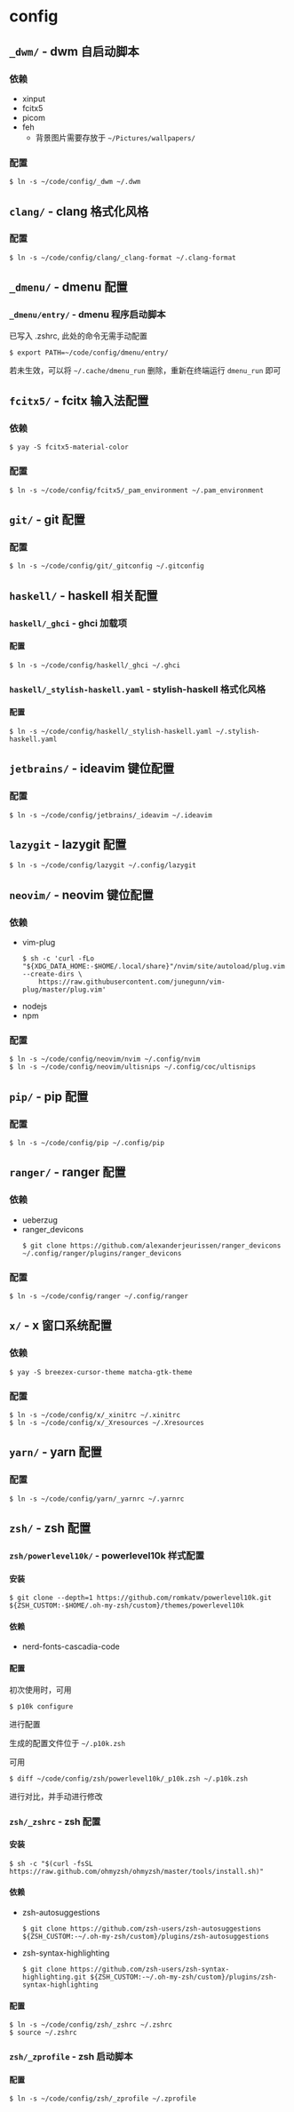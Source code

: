 # config

## `_dwm/` - dwm 自启动脚本

### 依赖

- xinput
- fcitx5
- picom
- feh
  - 背景图片需要存放于 `~/Pictures/wallpapers/`

### 配置

```shell
$ ln -s ~/code/config/_dwm ~/.dwm
```

## `clang/` - clang 格式化风格

### 配置

```shell
$ ln -s ~/code/config/clang/_clang-format ~/.clang-format
```

## `_dmenu/` - dmenu 配置

### `_dmenu/entry/` - dmenu 程序启动脚本

已写入 .zshrc, 此处的命令无需手动配置

```shell
$ export PATH=~/code/config/dmenu/entry/
```

若未生效，可以将 `~/.cache/dmenu_run` 删除，重新在终端运行 `dmenu_run` 即可

## `fcitx5/` - fcitx 输入法配置

### 依赖

```shell
$ yay -S fcitx5-material-color
```

### 配置

```shell
$ ln -s ~/code/config/fcitx5/_pam_environment ~/.pam_environment
```

## `git/` - git 配置

### 配置

```shell
$ ln -s ~/code/config/git/_gitconfig ~/.gitconfig
```

## `haskell/` - haskell 相关配置

### `haskell/_ghci` - ghci 加载项

#### 配置

```shell
$ ln -s ~/code/config/haskell/_ghci ~/.ghci
```

### `haskell/_stylish-haskell.yaml` - stylish-haskell 格式化风格

#### 配置

```shell
$ ln -s ~/code/config/haskell/_stylish-haskell.yaml ~/.stylish-haskell.yaml
```

## `jetbrains/` - ideavim 键位配置

### 配置

```shell
$ ln -s ~/code/config/jetbrains/_ideavim ~/.ideavim
```

## `lazygit` - lazygit 配置

```shell
$ ln -s ~/code/config/lazygit ~/.config/lazygit
```

## `neovim/` - neovim 键位配置

### 依赖

- vim-plug
  ```shell
  $ sh -c 'curl -fLo "${XDG_DATA_HOME:-$HOME/.local/share}"/nvim/site/autoload/plug.vim --create-dirs \
      https://raw.githubusercontent.com/junegunn/vim-plug/master/plug.vim'
  ```
- nodejs
- npm

### 配置

```shell
$ ln -s ~/code/config/neovim/nvim ~/.config/nvim
$ ln -s ~/code/config/neovim/ultisnips ~/.config/coc/ultisnips
```

## `pip/` - pip 配置

### 配置

```shell
$ ln -s ~/code/config/pip ~/.config/pip
```

## `ranger/` - ranger 配置

### 依赖

- ueberzug
- ranger_devicons
  ```shell
  $ git clone https://github.com/alexanderjeurissen/ranger_devicons ~/.config/ranger/plugins/ranger_devicons
  ```

### 配置

```shell
$ ln -s ~/code/config/ranger ~/.config/ranger
```

## `x/` - x 窗口系统配置

### 依赖

```shell
$ yay -S breezex-cursor-theme matcha-gtk-theme
```

### 配置

```shell
$ ln -s ~/code/config/x/_xinitrc ~/.xinitrc
$ ln -s ~/code/config/x/_Xresources ~/.Xresources
```

## `yarn/` - yarn 配置

### 配置

```shell
$ ln -s ~/code/config/yarn/_yarnrc ~/.yarnrc
```

## `zsh/` - zsh 配置

### `zsh/powerlevel10k/` - powerlevel10k 样式配置

#### 安装

```shell
$ git clone --depth=1 https://github.com/romkatv/powerlevel10k.git ${ZSH_CUSTOM:-$HOME/.oh-my-zsh/custom}/themes/powerlevel10k
```

#### 依赖

- nerd-fonts-cascadia-code

#### 配置

初次使用时，可用

```shell
$ p10k configure
```

进行配置

生成的配置文件位于 `~/.p10k.zsh`

可用

```shell
$ diff ~/code/config/zsh/powerlevel10k/_p10k.zsh ~/.p10k.zsh
```

进行对比，并手动进行修改

### `zsh/_zshrc` - zsh 配置

#### 安装

```shell
$ sh -c "$(curl -fsSL https://raw.github.com/ohmyzsh/ohmyzsh/master/tools/install.sh)"
```

#### 依赖

- zsh-autosuggestions
  ```shell
  $ git clone https://github.com/zsh-users/zsh-autosuggestions ${ZSH_CUSTOM:-~/.oh-my-zsh/custom}/plugins/zsh-autosuggestions
  ```
- zsh-syntax-highlighting
  ```shell
  $ git clone https://github.com/zsh-users/zsh-syntax-highlighting.git ${ZSH_CUSTOM:-~/.oh-my-zsh/custom}/plugins/zsh-syntax-highlighting
  ```

#### 配置

```shell
$ ln -s ~/code/config/zsh/_zshrc ~/.zshrc
$ source ~/.zshrc
```

### `zsh/_zprofile` - zsh 启动脚本

#### 配置

```shell
$ ln -s ~/code/config/zsh/_zprofile ~/.zprofile
```
